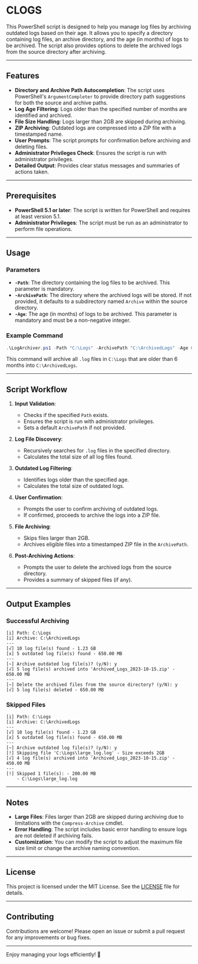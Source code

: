 # CLOGS

This PowerShell script is designed to help you manage log files by archiving outdated logs based on their age. It allows you to specify a directory containing log files, an archive directory, and the age (in months) of logs to be archived. The script also provides options to delete the archived logs from the source directory after archiving.

---

## Features

- **Directory and Archive Path Autocompletion**: The script uses PowerShell's `ArgumentCompleter` to provide directory path suggestions for both the source and archive paths.
- **Log Age Filtering**: Logs older than the specified number of months are identified and archived.
- **File Size Handling**: Logs larger than 2GB are skipped during archiving.
- **ZIP Archiving**: Outdated logs are compressed into a ZIP file with a timestamped name.
- **User Prompts**: The script prompts for confirmation before archiving and deleting files.
- **Administrator Privileges Check**: Ensures the script is run with administrator privileges.
- **Detailed Output**: Provides clear status messages and summaries of actions taken.

---

## Prerequisites

- **PowerShell 5.1 or later**: The script is written for PowerShell and requires at least version 5.1.
- **Administrator Privileges**: The script must be run as an administrator to perform file operations.

---

## Usage

### Parameters

- **`-Path`**: The directory containing the log files to be archived. This parameter is mandatory.
- **`-ArchivePath`**: The directory where the archived logs will be stored. If not provided, it defaults to a subdirectory named `Archive` within the source directory.
- **`-Age`**: The age (in months) of logs to be archived. This parameter is mandatory and must be a non-negative integer.

### Example Command

```powershell
.\LogArchiver.ps1 -Path "C:\Logs" -ArchivePath "C:\ArchivedLogs" -Age 6
```

This command will archive all `.log` files in `C:\Logs` that are older than 6 months into `C:\ArchivedLogs`.

---

## Script Workflow

1. **Input Validation**:

   - Checks if the specified `Path` exists.
   - Ensures the script is run with administrator privileges.
   - Sets a default `ArchivePath` if not provided.

2. **Log File Discovery**:

   - Recursively searches for `.log` files in the specified directory.
   - Calculates the total size of all log files found.

3. **Outdated Log Filtering**:

   - Identifies logs older than the specified age.
   - Calculates the total size of outdated logs.

4. **User Confirmation**:

   - Prompts the user to confirm archiving of outdated logs.
   - If confirmed, proceeds to archive the logs into a ZIP file.

5. **File Archiving**:

   - Skips files larger than 2GB.
   - Archives eligible files into a timestamped ZIP file in the `ArchivePath`.

6. **Post-Archiving Actions**:
   - Prompts the user to delete the archived logs from the source directory.
   - Provides a summary of skipped files (if any).

---

## Output Examples

### Successful Archiving

```
[i] Path: C:\Logs
[i] Archive: C:\ArchivedLogs
---
[√] 10 log file(s) found - 1.23 GB
[x] 5 outdated log file(s) found - 650.00 MB
---
[~] Archive outdated log file(s)? (y/N): y
[√] 5 log file(s) archived into 'Archived_Logs_2023-10-15.zip' - 650.00 MB
---
[~] Delete the archived files from the source directory? (y/N): y
[√] 5 log file(s) deleted - 650.00 MB
```

### Skipped Files

```
[i] Path: C:\Logs
[i] Archive: C:\ArchivedLogs
---
[√] 10 log file(s) found - 1.23 GB
[x] 5 outdated log file(s) found - 650.00 MB
---
[~] Archive outdated log file(s)? (y/N): y
[!] Skipping file 'C:\Logs\large_log.log' - Size exceeds 2GB
[√] 4 log file(s) archived into 'Archived_Logs_2023-10-15.zip' - 450.00 MB
---
[!] Skipped 1 file(s): - 200.00 MB
    - C:\Logs\large_log.log
```

---

## Notes

- **Large Files**: Files larger than 2GB are skipped during archiving due to limitations with the `Compress-Archive` cmdlet.
- **Error Handling**: The script includes basic error handling to ensure logs are not deleted if archiving fails.
- **Customization**: You can modify the script to adjust the maximum file size limit or change the archive naming convention.

---

## License

This project is licensed under the MIT License. See the [LICENSE](LICENSE) file for details.

---

## Contributing

Contributions are welcome! Please open an issue or submit a pull request for any improvements or bug fixes.

---

Enjoy managing your logs efficiently! 🚀
